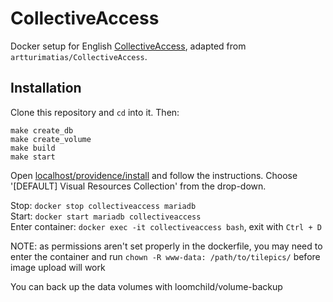 # CollectiveAccess

Docker setup for English [CollectiveAccess](https://www.collectiveaccess.org), adapted from `artturimatias/CollectiveAccess`.

## Installation

Clone this repository and `cd` into it. Then:

```#sh
make create_db
make create_volume
make build
make start
```

Open [localhost/providence/install](http://localhost/providence/install) and follow the instructions. Choose '[DEFAULT] Visual Resources Collection' from the drop-down.

Stop: `docker stop collectiveaccess mariadb`  
Start: `docker start mariadb collectiveaccess`  
Enter container: `docker exec -it collectiveaccess bash`, exit with `Ctrl + D`  

NOTE: as permissions aren't set properly in the dockerfile, you may need to enter the container and run `chown -R www-data: /path/to/tilepics/` before image upload will work

You can back up the data volumes with loomchild/volume-backup
